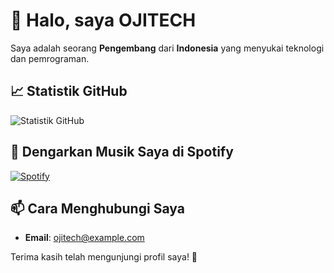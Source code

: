 # 👋 Halo, saya **OJITECH**

Saya adalah seorang **Pengembang** dari **Indonesia** yang menyukai teknologi dan pemrograman.

## 📈 Statistik GitHub
![Statistik GitHub](https://github-readme-stats.vercel.app/api?username=OJITECH&show_icons=true&theme=radical)

## 🎵 Dengarkan Musik Saya di Spotify
[![Spotify](https://upload.wikimedia.org/wikipedia/commons/1/19/Spotify_logo_with_text.svg)](https://open.spotify.com/user/your-spotify-username)

## 📫 Cara Menghubungi Saya
- **Email**: ojitech@example.com

Terima kasih telah mengunjungi profil saya! 🌟